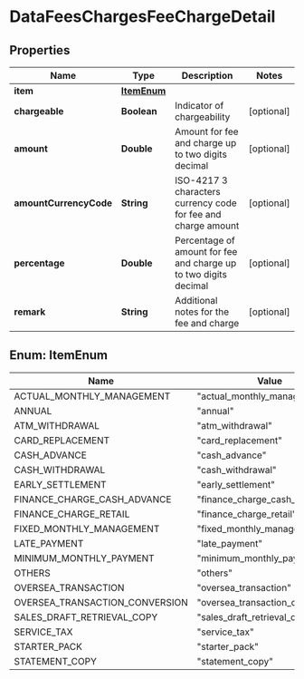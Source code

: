 # DataFeesChargesFeeChargeDetail

## Properties
Name | Type | Description | Notes
------------ | ------------- | ------------- | -------------
**item** | [**ItemEnum**](#ItemEnum) |  | 
**chargeable** | **Boolean** | Indicator of chargeability |  [optional]
**amount** | **Double** | Amount for fee and charge up to two digits decimal |  [optional]
**amountCurrencyCode** | **String** | ISO-4217 3 characters currency code for fee and charge amount |  [optional]
**percentage** | **Double** | Percentage of amount for fee and charge up to two digits decimal |  [optional]
**remark** | **String** | Additional notes for the fee and charge |  [optional]

<a name="ItemEnum"></a>
## Enum: ItemEnum
Name | Value
---- | -----
ACTUAL_MONTHLY_MANAGEMENT | &quot;actual_monthly_management&quot;
ANNUAL | &quot;annual&quot;
ATM_WITHDRAWAL | &quot;atm_withdrawal&quot;
CARD_REPLACEMENT | &quot;card_replacement&quot;
CASH_ADVANCE | &quot;cash_advance&quot;
CASH_WITHDRAWAL | &quot;cash_withdrawal&quot;
EARLY_SETTLEMENT | &quot;early_settlement&quot;
FINANCE_CHARGE_CASH_ADVANCE | &quot;finance_charge_cash_advance&quot;
FINANCE_CHARGE_RETAIL | &quot;finance_charge_retail&quot;
FIXED_MONTHLY_MANAGEMENT | &quot;fixed_monthly_management&quot;
LATE_PAYMENT | &quot;late_payment&quot;
MINIMUM_MONTHLY_PAYMENT | &quot;minimum_monthly_payment&quot;
OTHERS | &quot;others&quot;
OVERSEA_TRANSACTION | &quot;oversea_transaction&quot;
OVERSEA_TRANSACTION_CONVERSION | &quot;oversea_transaction_conversion&quot;
SALES_DRAFT_RETRIEVAL_COPY | &quot;sales_draft_retrieval_copy&quot;
SERVICE_TAX | &quot;service_tax&quot;
STARTER_PACK | &quot;starter_pack&quot;
STATEMENT_COPY | &quot;statement_copy&quot;
